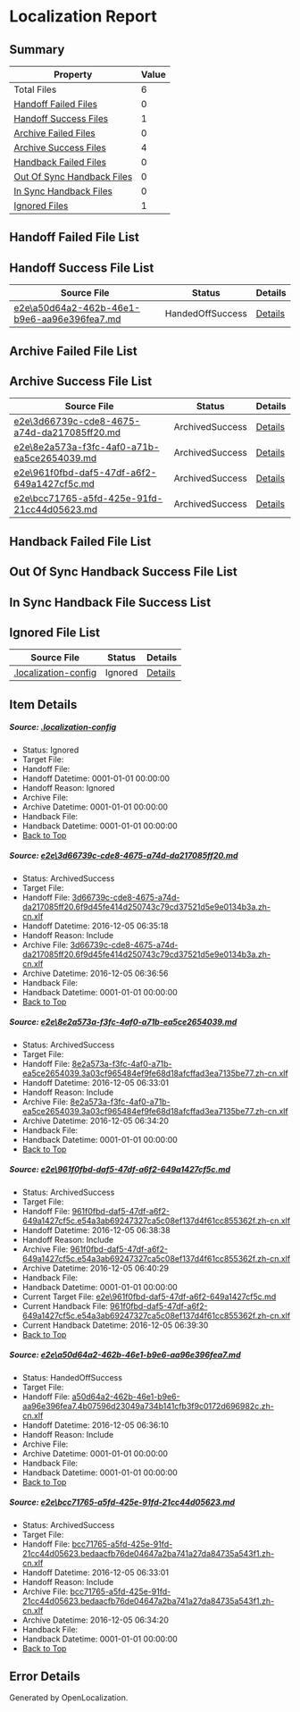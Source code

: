 # <a name='report-top'></a> Localization Report

## Summary
 Property | Value 
 -------- | ----- 
 Total Files | 6
[ Handoff Failed Files ](#handoff-failed-list)| 0
[ Handoff Success Files ](#handoff-success-list)| 1
[ Archive Failed Files ](#archive-failed-list)| 0
[ Archive Success Files ](#archive-success-list)| 4
[ Handback Failed Files ](#handback-failed-list)| 0
[ Out Of Sync Handback Files ](#outofsync-handback-success-list)| 0
[ In Sync Handback Files ](#insync-handback-success-list)| 0
[ Ignored Files ](#ignored-list)| 1

## <a name='handoff-failed-list'></a> Handoff Failed File List

## <a name='handoff-success-list'></a> Handoff Success File List
 Source File | Status | Details 
 ----------- | ------ | ------- 
 [e2e\a50d64a2-462b-46e1-b9e6-aa96e396fea7.md](https://github.com/OpenLocalizationTestOrg/ol-test0/blob/3269edebd13981d9e3738cca7dd340ac50432caf/e2e/a50d64a2-462b-46e1-b9e6-aa96e396fea7.md) | HandedOffSuccess | [Details](#3e7ad264a0fd45432574240f001061c1d0c7cff94)

## <a name='archive-failed-list'></a> Archive Failed File List

## <a name='archive-success-list'></a> Archive Success File List
 Source File | Status | Details 
 ----------- | ------ | ------- 
 [e2e\3d66739c-cde8-4675-a74d-da217085ff20.md](https://github.com/OpenLocalizationTestOrg/ol-test0/blob/0985878e818648e9aaea0d95079bc19b5676b662/e2e/3d66739c-cde8-4675-a74d-da217085ff20.md) | ArchivedSuccess | [Details](#f8b03ad18130b38373aaf9c2e7753c184e4a3d301)
 [e2e\8e2a573a-f3fc-4af0-a71b-ea5ce2654039.md](https://github.com/OpenLocalizationTestOrg/ol-test0/blob/aae38c14b91c48f12fd452771f5febd09ea40d6f/e2e/8e2a573a-f3fc-4af0-a71b-ea5ce2654039.md) | ArchivedSuccess | [Details](#261c4271d1710808de8cf06e91f9563c6872780d2)
 [e2e\961f0fbd-daf5-47df-a6f2-649a1427cf5c.md](https://github.com/OpenLocalizationTestOrg/ol-test0/blob/61ef9a4516fcdb7000826b1b4e9523c80e5da3c9/e2e/961f0fbd-daf5-47df-a6f2-649a1427cf5c.md) | ArchivedSuccess | [Details](#218004b9d099ad3b56be6f56c5ec46062791ec423)
 [e2e\bcc71765-a5fd-425e-91fd-21cc44d05623.md](https://github.com/OpenLocalizationTestOrg/ol-test0/blob/aae38c14b91c48f12fd452771f5febd09ea40d6f/e2e/bcc71765-a5fd-425e-91fd-21cc44d05623.md) | ArchivedSuccess | [Details](#08a9f9d2de6a45b4e8036a14fc2131cdbca72a775)

## <a name='handback-failed-list'></a> Handback Failed File List

## <a name='outofsync-handback-success-list'></a> Out Of Sync Handback Success File List

## <a name='insync-handback-success-list'></a> In Sync Handback File Success List

## <a name='ignored-list'></a> Ignored File List
 Source File | Status | Details 
 ----------- | ------ | ------- 
 [.localization-config](https://github.com/OpenLocalizationTestOrg/ol-test0/blob/61ef9a4516fcdb7000826b1b4e9523c80e5da3c9/.localization-config) | Ignored | [Details](#c268a05ecaa7ec85942ed632c29928ee5bd6da8d0)

## Item Details
##### <a name='c268a05ecaa7ec85942ed632c29928ee5bd6da8d0'></a> Source: [.localization-config](https://github.com/OpenLocalizationTestOrg/ol-test0/blob/61ef9a4516fcdb7000826b1b4e9523c80e5da3c9/.localization-config)
* Status: Ignored
* Target File: 
* Handoff File: 
* Handoff Datetime: 0001-01-01 00:00:00
* Handoff Reason: Ignored
* Archive File: 
* Archive Datetime: 0001-01-01 00:00:00
* Handback File: 
* Handback Datetime: 0001-01-01 00:00:00
* [Back to Top](#report-top)

##### <a name='f8b03ad18130b38373aaf9c2e7753c184e4a3d301'></a> Source: [e2e\3d66739c-cde8-4675-a74d-da217085ff20.md](https://github.com/OpenLocalizationTestOrg/ol-test0/blob/0985878e818648e9aaea0d95079bc19b5676b662/e2e/3d66739c-cde8-4675-a74d-da217085ff20.md)
* Status: ArchivedSuccess
* Target File: 
* Handoff File: [3d66739c-cde8-4675-a74d-da217085ff20.6f9d45fe414d250743c79cd37521d5e9e0134b3a.zh-cn.xlf](https://github.com/OpenLocalizationTestOrg/ol-test0-handoff/blob/a4ec5c78cd8088cc4118ed77d38599fd12052ea8/ol-handoff/OpenLocalizationTestOrg/ol-test0-zhcn/shujia/ht/3d66739c-cde8-4675-a74d-da217085ff20.6f9d45fe414d250743c79cd37521d5e9e0134b3a.zh-cn.xlf)
* Handoff Datetime: 2016-12-05 06:35:18
* Handoff Reason: Include
* Archive File: [3d66739c-cde8-4675-a74d-da217085ff20.6f9d45fe414d250743c79cd37521d5e9e0134b3a.zh-cn.xlf](https://github.com/OpenLocalizationTestOrg/ol-test0-handoff/blob/021b2698355c6116a5b576327bea5d6c6df120a5/ol-archive/OpenLocalizationTestOrg/ol-test0-zhcn/shujia/ht/3d66739c-cde8-4675-a74d-da217085ff20.6f9d45fe414d250743c79cd37521d5e9e0134b3a.zh-cn.xlf)
* Archive Datetime: 2016-12-05 06:36:56
* Handback File: 
* Handback Datetime: 0001-01-01 00:00:00
* [Back to Top](#report-top)

##### <a name='261c4271d1710808de8cf06e91f9563c6872780d2'></a> Source: [e2e\8e2a573a-f3fc-4af0-a71b-ea5ce2654039.md](https://github.com/OpenLocalizationTestOrg/ol-test0/blob/aae38c14b91c48f12fd452771f5febd09ea40d6f/e2e/8e2a573a-f3fc-4af0-a71b-ea5ce2654039.md)
* Status: ArchivedSuccess
* Target File: 
* Handoff File: [8e2a573a-f3fc-4af0-a71b-ea5ce2654039.3a03cf965484ef9fe68d18afcffad3ea7135be77.zh-cn.xlf](https://github.com/OpenLocalizationTestOrg/ol-test0-handoff/blob/4ebc7cc28d68d80901a8844348039bf51228dd44/ol-handoff/OpenLocalizationTestOrg/ol-test0-zhcn/shujia/ht/8e2a573a-f3fc-4af0-a71b-ea5ce2654039.3a03cf965484ef9fe68d18afcffad3ea7135be77.zh-cn.xlf)
* Handoff Datetime: 2016-12-05 06:33:01
* Handoff Reason: Include
* Archive File: [8e2a573a-f3fc-4af0-a71b-ea5ce2654039.3a03cf965484ef9fe68d18afcffad3ea7135be77.zh-cn.xlf](https://github.com/OpenLocalizationTestOrg/ol-test0-handoff/blob/da34d55376699a9587c23893ce0920043cda1f4f/ol-archive/OpenLocalizationTestOrg/ol-test0-zhcn/shujia/ht/8e2a573a-f3fc-4af0-a71b-ea5ce2654039.3a03cf965484ef9fe68d18afcffad3ea7135be77.zh-cn.xlf)
* Archive Datetime: 2016-12-05 06:34:20
* Handback File: 
* Handback Datetime: 0001-01-01 00:00:00
* [Back to Top](#report-top)

##### <a name='218004b9d099ad3b56be6f56c5ec46062791ec423'></a> Source: [e2e\961f0fbd-daf5-47df-a6f2-649a1427cf5c.md](https://github.com/OpenLocalizationTestOrg/ol-test0/blob/61ef9a4516fcdb7000826b1b4e9523c80e5da3c9/e2e/961f0fbd-daf5-47df-a6f2-649a1427cf5c.md)
* Status: ArchivedSuccess
* Target File: 
* Handoff File: [961f0fbd-daf5-47df-a6f2-649a1427cf5c.e54a3ab69247327ca5c08ef137d4f61cc855362f.zh-cn.xlf](https://github.com/OpenLocalizationTestOrg/ol-test0-handoff/blob/6c626d8c69f2bd3af3b7b26b5eb16bf550218085/ol-handoff/OpenLocalizationTestOrg/ol-test0-zhcn/shujia/ht/961f0fbd-daf5-47df-a6f2-649a1427cf5c.e54a3ab69247327ca5c08ef137d4f61cc855362f.zh-cn.xlf)
* Handoff Datetime: 2016-12-05 06:38:38
* Handoff Reason: Include
* Archive File: [961f0fbd-daf5-47df-a6f2-649a1427cf5c.e54a3ab69247327ca5c08ef137d4f61cc855362f.zh-cn.xlf](https://github.com/OpenLocalizationTestOrg/ol-test0-handoff/blob/5a898c72b7a0270805e25dd620bd8e1be3cba371/ol-archive/OpenLocalizationTestOrg/ol-test0-zhcn/shujia/ht/961f0fbd-daf5-47df-a6f2-649a1427cf5c.e54a3ab69247327ca5c08ef137d4f61cc855362f.zh-cn.xlf)
* Archive Datetime: 2016-12-05 06:40:29
* Handback File: 
* Handback Datetime: 0001-01-01 00:00:00
* Current Target File: [e2e\961f0fbd-daf5-47df-a6f2-649a1427cf5c.md](https://github.com/OpenLocalizationTestOrg/ol-test0-zhcn/blob/36acedd2d4101e51611205fd8d521dc169ec74b8/e2e/961f0fbd-daf5-47df-a6f2-649a1427cf5c.md)
* Current Handback File: [961f0fbd-daf5-47df-a6f2-649a1427cf5c.e54a3ab69247327ca5c08ef137d4f61cc855362f.zh-cn.xlf](https://github.com/OpenLocalizationTestOrg/ol-test0-handback/blob/f8d529709a24f9684209ca062d21491232b177fc/ol-handback/OpenLocalizationTestOrg/ol-test0-zhcn/shujia/ht/961f0fbd-daf5-47df-a6f2-649a1427cf5c.e54a3ab69247327ca5c08ef137d4f61cc855362f.zh-cn.xlf)
* Current Handback Datetime: 2016-12-05 06:39:30
* [Back to Top](#report-top)

##### <a name='3e7ad264a0fd45432574240f001061c1d0c7cff94'></a> Source: [e2e\a50d64a2-462b-46e1-b9e6-aa96e396fea7.md](https://github.com/OpenLocalizationTestOrg/ol-test0/blob/3269edebd13981d9e3738cca7dd340ac50432caf/e2e/a50d64a2-462b-46e1-b9e6-aa96e396fea7.md)
* Status: HandedOffSuccess
* Target File: 
* Handoff File: [a50d64a2-462b-46e1-b9e6-aa96e396fea7.4b07596d23049a734b141cfb3f9c0172d696982c.zh-cn.xlf](https://github.com/OpenLocalizationTestOrg/ol-test0-handoff/blob/03c5d4a2460e8c7b71e4b4ec4de8a0d60500dfcb/ol-handoff/OpenLocalizationTestOrg/ol-test0-zhcn/shujia/ht/a50d64a2-462b-46e1-b9e6-aa96e396fea7.4b07596d23049a734b141cfb3f9c0172d696982c.zh-cn.xlf)
* Handoff Datetime: 2016-12-05 06:36:10
* Handoff Reason: Include
* Archive File: 
* Archive Datetime: 0001-01-01 00:00:00
* Handback File: 
* Handback Datetime: 0001-01-01 00:00:00
* [Back to Top](#report-top)

##### <a name='08a9f9d2de6a45b4e8036a14fc2131cdbca72a775'></a> Source: [e2e\bcc71765-a5fd-425e-91fd-21cc44d05623.md](https://github.com/OpenLocalizationTestOrg/ol-test0/blob/aae38c14b91c48f12fd452771f5febd09ea40d6f/e2e/bcc71765-a5fd-425e-91fd-21cc44d05623.md)
* Status: ArchivedSuccess
* Target File: 
* Handoff File: [bcc71765-a5fd-425e-91fd-21cc44d05623.bedaacfb76de04647a2ba741a27da84735a543f1.zh-cn.xlf](https://github.com/OpenLocalizationTestOrg/ol-test0-handoff/blob/4ebc7cc28d68d80901a8844348039bf51228dd44/ol-handoff/OpenLocalizationTestOrg/ol-test0-zhcn/shujia/ht/bcc71765-a5fd-425e-91fd-21cc44d05623.bedaacfb76de04647a2ba741a27da84735a543f1.zh-cn.xlf)
* Handoff Datetime: 2016-12-05 06:33:01
* Handoff Reason: Include
* Archive File: [bcc71765-a5fd-425e-91fd-21cc44d05623.bedaacfb76de04647a2ba741a27da84735a543f1.zh-cn.xlf](https://github.com/OpenLocalizationTestOrg/ol-test0-handoff/blob/da34d55376699a9587c23893ce0920043cda1f4f/ol-archive/OpenLocalizationTestOrg/ol-test0-zhcn/shujia/ht/bcc71765-a5fd-425e-91fd-21cc44d05623.bedaacfb76de04647a2ba741a27da84735a543f1.zh-cn.xlf)
* Archive Datetime: 2016-12-05 06:34:20
* Handback File: 
* Handback Datetime: 0001-01-01 00:00:00
* [Back to Top](#report-top)


## Error Details

Generated by OpenLocalization.
